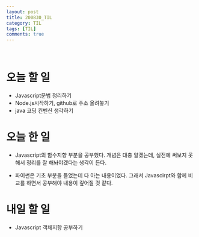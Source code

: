 ```yaml
---
layout: post
title: 200830_TIL
category: TIL
tags: [TIL]
comments: true
---
```


<br>

# 오늘 할 일
- Javascript문법 정리하기
- Node.js시작하기, github로 주소 올려놓기
- java 코딩 컨벤션 생각하기

# 오늘 한 일

- Javascript의 함수지향 부분을 공부했다. 개념은 대충 알겠는데, 실전에 써보지 못 해서 정리를 잘 해놔야겠다는 생각이 든다.

- 파이썬은 기초 부분을 들었는데 다 아는 내용이었다. 그래서 Javascirpt와 함께 비교를 하면서 공부해야 내용이 깊어질 것 같다.

# 내일 할 일

- Javascript 객체지향 공부하기


